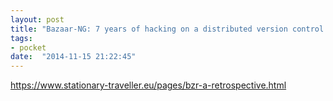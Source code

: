 ```yaml
---
layout: post
title: "Bazaar-NG: 7 years of hacking on a distributed version control system - Jelmer Vernooĳ"
tags:
- pocket
date:  "2014-11-15 21:22:45"
---
```


https://www.stationary-traveller.eu/pages/bzr-a-retrospective.html

